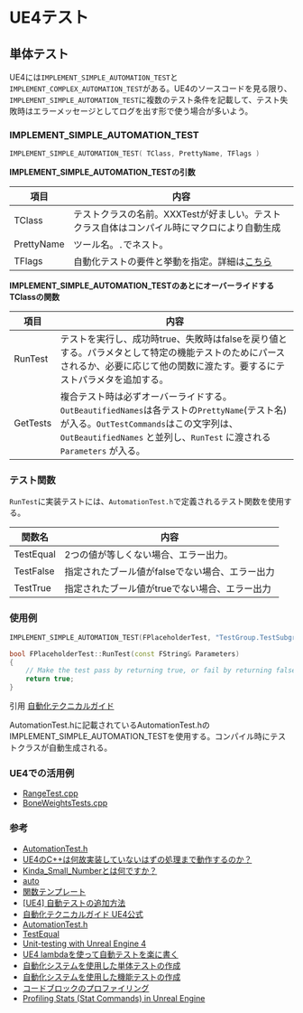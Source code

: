 # UE4テスト

## 単体テスト
UE4には`IMPLEMENT_SIMPLE_AUTOMATION_TEST`と`IMPLEMENT_COMPLEX_AUTOMATION_TEST`がある。UE4のソースコードを見る限り、`IMPLEMENT_SIMPLE_AUTOMATION_TEST`に複数のテスト条件を記載して、テスト失敗時はエラーメッセージとしてログを出す形で使う場合が多いよう。


### IMPLEMENT_SIMPLE_AUTOMATION_TEST

```C++
IMPLEMENT_SIMPLE_AUTOMATION_TEST( TClass, PrettyName, TFlags )
```

**IMPLEMENT_SIMPLE_AUTOMATION_TESTの引数**

| 項目       | 内容                                                                                                                           |
|------------|-------------------------------------------------------------------------------------------------------------------------------|
| TClass     | テストクラスの名前。XXXTestが好ましい。テストクラス自体はコンパイル時にマクロにより自動生成                                                                    |
| PrettyName | ツール名。` . `でネスト。                                                                                                                 |
| TFlags     | 自動化テストの要件と挙動を指定。詳細は[こちら](https://docs.unrealengine.com/5.0/en-US/API/Runtime/Core/Misc/EAutomationTestFlags__Type/) |

  
**IMPLEMENT_SIMPLE_AUTOMATION_TESTのあとにオーバーライドするTClassの関数**

|項目|内容|
|-|-|
|RunTest|テストを実行し、成功時true、失敗時はfalseを戻り値とする。パラメタとして特定の機能テストのためにパースされるか、必要に応じて他の関数に渡たす。要するにテストパラメタを追加する。|
|GetTests|複合テスト時は必ずオーバーライドする。`OutBeautifiedNames`は各テストの`PrettyName`(テスト名)が入る。`OutTestCommands`はこの文字列は、`OutBeautifiedNames` と並列し、`RunTest` に渡される `Parameters` が入る。|

### テスト関数
`RunTest`に実装テストには、`AutomationTest.h`で定義されるテスト関数を使用する。


|関数名|内容|
|-|-|
|TestEqual|2つの値が等しくない場合、エラー出力。|
|TestFalse|指定されたブール値がfalseでない場合、エラー出力|
|TestTrue|指定されたブール値がtrueでない場合、エラー出力|


### 使用例
```C++
IMPLEMENT_SIMPLE_AUTOMATION_TEST(FPlaceholderTest, "TestGroup.TestSubgroup.Placeholder Test", EAutomationTestFlags::EditorContext | EAutomationTestFlags::EngineFilter)

bool FPlaceholderTest::RunTest(const FString& Parameters)
{
    // Make the test pass by returning true, or fail by returning false.
    return true;
}
```
引用 [自動化テクニカルガイド](https://docs.unrealengine.com/4.27/ja/TestingAndOptimization/Automation/TechnicalGuide/)  

AutomationTest.hに記載されているAutomationTest.hのIMPLEMENT_SIMPLE_AUTOMATION_TESTを使用する。コンパイル時にテストクラスが自動生成される。

### UE4での活用例

* [RangeTest.cpp](https://github.com/EpicGames/UnrealEngine/blob/c3caf7b6bf12ae4c8e09b606f10a09776b4d1f38/Engine/Source/Runtime/Core/Private/Tests/Math/RangeTest.cpp)
* [BoneWeightsTests.cpp](https://github.com/EpicGames/UnrealEngine/blob/46544fa5e0aa9e6740c19b44b0628b72e7bbd5ce/Engine/Source/Runtime/AnimationCore/Private/Tests/BoneWeightsTests.cpp)

### 参考

* [AutomationTest.h](https://github.com/EpicGames/UnrealEngine/blob/release/Engine/Source/Runtime/Core/Public/Misc/AutomationTest.h)
* [UE4のC++は何故実装していないはずの処理まで動作するのか？](https://crossplus-studio.jp/archives/1856)
* [Kinda_Small_Numberとは何ですか？](https://forums.unrealengine.com/t/what-is-kinda_small_number/287418)
* [auto](https://cpprefjp.github.io/lang/cpp11/auto.html)
* [関数テンプレート](https://docs.oracle.com/cd/E19957-01/805-7887/6j7dsdheo/index.html)
* [[UE4] 自動テストの追加方法](https://historia.co.jp/archives/698/)
* [自動化テクニカルガイド UE4公式](https://docs.unrealengine.com/4.27/ja/TestingAndOptimization/Automation/TechnicalGuide/)
* [AutomationTest.h](https://github.com/EpicGames/UnrealEngine/blob/46544fa5e0aa9e6740c19b44b0628b72e7bbd5ce/Engine/Source/Runtime/Core/Public/Misc/AutomationTest.h)
* [TestEqual](https://docs.unrealengine.com/4.26/en-US/API/Runtime/Core/Misc/FAutomationTestBase/TestEqual/)
* [Unit-testing with Unreal Engine 4](https://blog.zuru.tech/coding/2021/02/12/unit-testing-with-unreal-engine-4)
* [UE4 lambdaを使って自動テストを楽に書く](https://www.ayumax.net/entry/2019/01/16/205500/)
* [自動化システムを使用した単体テストの作成](https://www.orfeasel.com/unit-testing/)
* [自動化システムを使用した機能テストの作成](https://www.orfeasel.com/functional-tests/)
* [コードブロックのプロファイリング](https://www.orfeasel.com/profiling-code-blocks/)
* [Profiling Stats (Stat Commands) in Unreal Engine](https://www.tomlooman.com/unreal-engine-profiling-stat-commands/)